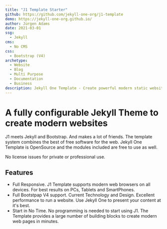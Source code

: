 ```yaml
---
title: "J1 Template Starter"
github: https://github.com/jekyll-one-org/j1-template
demo: https://jekyll-one-org.github.io/
author: Jürgen Adams
date: 2021-03-01
ssg:
  - Jekyll
cms:
  - No CMS
css:
  - Bootstrap (V4)
archetype:
  - Website
  - Blog
  - Multi Purpose
  - Documentation
  - Business
description: Jekyll One Template - Create powerful modern static websites.
---
```


# A fully configurable Jekyll Theme to create modern websites

J1 meets Jekyll and Bootstrap. And makes a lot of friends. The template
system combines the best of free software for the web. Jekyll One Template
is OpenSource and the modules included are free to use as well.

No license issues for private or professional use.

## Features

* Full Responsive. J1 Template supports modern web browsers on all devices.
  For best results on PCs, Tablets and SmartPhones.
* Full Bootstpap V4 support. Current Technology and Design. Excellent
  performance to run a website. Use Jekyll One to present your
  content at it's best.
* Start in No Time. No programming is needed to start using J1. The Template
  provides a large number of building blocks to create modern web pages in
  minutes.
